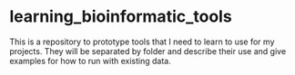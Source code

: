 # learning_bioinformatic_tools
This is a repository to prototype tools that I need to learn to use for my projects. They will be separated by folder and describe their use and give examples for how to run with existing data.

